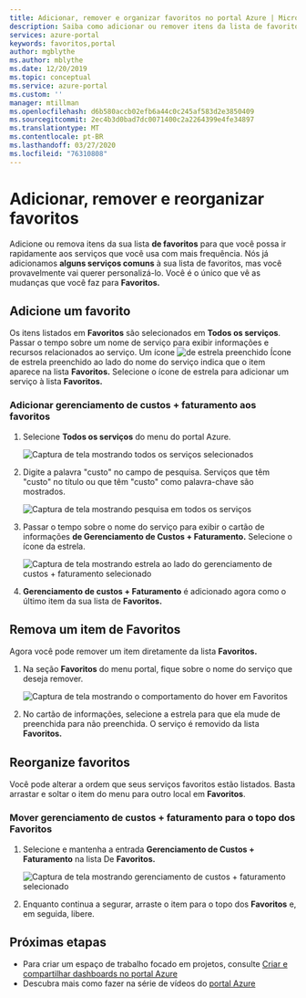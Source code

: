 ```yaml
---
title: Adicionar, remover e organizar favoritos no portal Azure | Microsoft Docs
description: Saiba como adicionar ou remover itens da lista de favoritos e reorganize a ordem dos itens
services: azure-portal
keywords: favoritos,portal
author: mgblythe
ms.author: mblythe
ms.date: 12/20/2019
ms.topic: conceptual
ms.service: azure-portal
ms.custom: ''
manager: mtillman
ms.openlocfilehash: d6b580accb02efb6a44c0c245af583d2e3850409
ms.sourcegitcommit: 2ec4b3d0bad7dc0071400c2a2264399e4fe34897
ms.translationtype: MT
ms.contentlocale: pt-BR
ms.lasthandoff: 03/27/2020
ms.locfileid: "76310808"
---
```

# <a name="add-remove-and-rearrange-favorites"></a>Adicionar, remover e reorganizar favoritos

Adicione ou remova itens da sua lista **de favoritos** para que você possa ir rapidamente aos serviços que você usa com mais frequência. Nós já adicionamos **alguns serviços comuns** à sua lista de favoritos, mas você provavelmente vai querer personalizá-lo. Você é o único que vê as mudanças que você faz para **Favoritos.**

## <a name="add-a-favorite"></a>Adicione um favorito

Os itens listados em **Favoritos** são selecionados em **Todos os serviços**. Passar o tempo sobre um nome de serviço para exibir informações e recursos relacionados ao serviço. Um ícone ![de estrela preenchido](./media/azure-portal-add-remove-sort-favorites/azure-portal-favorites-graystar.png) Ícone de estrela preenchido ao lado do nome do serviço indica que o item aparece na lista **Favoritos.** Selecione o ícone de estrela para adicionar um serviço à lista **Favoritos.**

### <a name="add-cost-management--billing-to-favorites"></a>Adicionar gerenciamento de custos + faturamento aos favoritos

1. Selecione **Todos os serviços** do menu do portal Azure.

    ![Captura de tela mostrando todos os serviços selecionados](./media/azure-portal-add-remove-sort-favorites/azure-portal-favorites-new-all-services.png)

1. Digite a palavra "custo" no campo de pesquisa. Serviços que têm "custo" no título ou que têm "custo" como palavra-chave são mostrados.

   ![Captura de tela mostrando pesquisa em todos os serviços](./media/azure-portal-add-remove-sort-favorites/azure-portal-favorites-find-service.png)

1. Passar o tempo sobre o nome do serviço para exibir o cartão de informações **de Gerenciamento de Custos + Faturamento.** Selecione o ícone da estrela.

   ![Captura de tela mostrando estrela ao lado do gerenciamento de custos + faturamento selecionado](./media/azure-portal-add-remove-sort-favorites/azure-portal-favorites-add.png)

1. **Gerenciamento de custos + Faturamento** é adicionado agora como o último item da sua lista de **Favoritos.**

## <a name="remove-an-item-from-favorites"></a>Remova um item de Favoritos

Agora você pode remover um item diretamente da lista **Favoritos.**

1. Na seção **Favoritos** do menu portal, fique sobre o nome do serviço que deseja remover.

   ![Captura de tela mostrando o comportamento do hover em Favoritos](./media/azure-portal-add-remove-sort-favorites/azure-portal-favorites-remove.png)

2. No cartão de informações, selecione a estrela para que ela mude de preenchida para não preenchida. O serviço é removido da lista **Favoritos.**

## <a name="rearrange-favorites"></a>Reorganize favoritos

Você pode alterar a ordem que seus serviços favoritos estão listados. Basta arrastar e soltar o item do menu para outro local em **Favoritos**.

### <a name="move-cost-management--billing-to-the-top-of-favorites"></a>Mover gerenciamento de custos + faturamento para o topo dos Favoritos

1. Selecione e mantenha a entrada **Gerenciamento de Custos + Faturamento** na lista De **Favoritos.**

   ![Captura de tela mostrando gerenciamento de custos + faturamento selecionado](./media/azure-portal-add-remove-sort-favorites/azure-portal-favorites-sort.png)

1. Enquanto continua a segurar, arraste o item para o topo dos **Favoritos** e, em seguida, libere.

## <a name="next-steps"></a>Próximas etapas

* Para criar um espaço de trabalho focado em projetos, consulte [Criar e compartilhar dashboards no portal Azure](../azure-portal/azure-portal-dashboards.md)
* Descubra mais como fazer na série de vídeos do [portal Azure](https://www.youtube.com/playlist?list=PLLasX02E8BPBKgXP4oflOL29TtqTzwhxR)